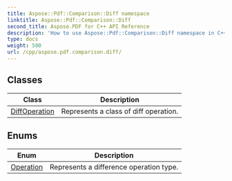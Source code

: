 ```yaml
---
title: Aspose::Pdf::Comparison::Diff namespace
linktitle: Aspose::Pdf::Comparison::Diff
second_title: Aspose.PDF for C++ API Reference
description: 'How to use Aspose::Pdf::Comparison::Diff namespace in C++.'
type: docs
weight: 500
url: /cpp/aspose.pdf.comparison.diff/
---
```




## Classes

| Class | Description |
| --- | --- |
| [DiffOperation](./diffoperation/) | Represents a class of diff operation. |
## Enums

| Enum | Description |
| --- | --- |
| [Operation](./operation/) | Represents a difference operation type. |
